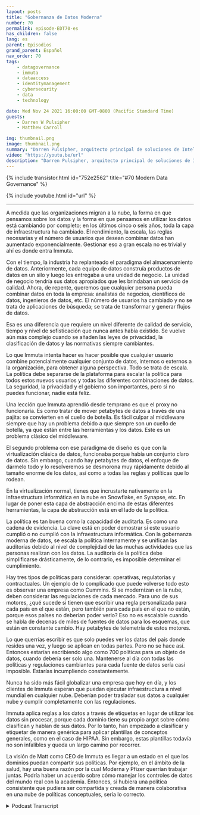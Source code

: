 ```yaml
---
layout: posts
title: "Gobernanza de Datos Moderna"
number: 70
permalink: episode-EDT70-es
has_children: false
lang: es
parent: Episodios
grand_parent: Español
nav_order: 70
tags:
    - datagovernance
    - immuta
    - dataaccess
    - identitymanagement
    - cybersecurity
    - data
    - technology

date: Wed Nov 24 2021 16:00:00 GMT-0800 (Pacific Standard Time)
guests:
    - Darren W Pulsipher
    - Matthew Carroll

img: thumbnail.png
image: thumbnail.png
summary: "Darren Pulsipher, arquitecto principal de soluciones de Intel, discute la realidad y futuro de la gobernanza de datos moderna con Matthew Carroll, CEO de Immuta."
video: "https://youtu.be/url"
description: "Darren Pulsipher, arquitecto principal de soluciones de Intel, discute la realidad y futuro de la gobernanza de datos moderna con Matthew Carroll, CEO de Immuta."
---
```


<div>
{% include transistor.html id="752e2562" title="#70 Modern Data Governance" %}

{% include youtube.html id="url" %}
</div>

---

A medida que las organizaciones migran a la nube, la forma en que pensamos sobre los datos y la forma en que pensamos en utilizar los datos está cambiando por completo; en los últimos cinco o seis años, toda la capa de infraestructura ha cambiado. El rendimiento, la escala, las reglas necesarias y el número de usuarios que desean combinar datos han aumentado exponencialmente. Gestionar eso a gran escala no es trivial y ahí es donde entra Immuta.

Con el tiempo, la industria ha replanteado el paradigma del almacenamiento de datos. Anteriormente, cada equipo de datos construía productos de datos en un silo y luego los entregaba a una unidad de negocio. La unidad de negocio tendría sus datos apropiados que les brindaban un servicio de calidad. Ahora, de repente, queremos que cualquier persona pueda combinar datos en toda la empresa: analistas de negocios, científicos de datos, ingenieros de datos, etc. El número de usuarios ha cambiado y no se trata de aplicaciones de búsqueda; se trata de transformar y generar flujos de datos.

Esa es una diferencia que requiere un nivel diferente de calidad de servicio, tiempo y nivel de sofisticación que nunca antes había existido. Se vuelve aún más complejo cuando se añaden las leyes de privacidad, la clasificación de datos y las normativas siempre cambiantes.

Lo que Immuta intenta hacer es hacer posible que cualquier usuario combine potencialmente cualquier conjunto de datos, internos o externos a la organización, para obtener alguna perspectiva. Todo se trata de escala. La política debe separarse de la plataforma para escalar la política para todos estos nuevos usuarios y todas las diferentes combinaciones de datos. La seguridad, la privacidad y el gobierno son importantes, pero si no puedes funcionar, nadie está feliz.

Una lección que Immuta aprendió desde temprano es que el proxy no funcionaría. Es como tratar de mover petabytes de datos a través de una pajita: se convierten en el cuello de botella. Es fácil culpar al middleware siempre que hay un problema debido a que siempre son un cuello de botella, ya que están entre las herramientas y los datos. Este es un problema clásico del middleware.

El segundo problema con ese paradigma de diseño es que con la virtualización clásica de datos, funcionaba porque había un conjunto claro de datos. Sin embargo, cuando hay petabytes de datos, el enfoque de dármelo todo y lo resolveremos se desmorona muy rápidamente debido al tamaño enorme de los datos, así como a todas las reglas y políticas que lo rodean.

En la virtualización normal, tienes que incrustarte nativamente en la infraestructura informática en la nube en Snowflake, en Synapse, etc. En lugar de poner esta capa de abstracción encima de estas diferentes herramientas, la capa de abstracción está en el lado de la política.

La política es tan buena como la capacidad de auditarla. Es como una cadena de evidencia. La clave está en poder demostrar si este usuario cumplió o no cumplió con la infraestructura informática. Con la gobernanza moderna de datos, se escala la política internamente y se unifican las auditorías debido al nivel de complejidad de las muchas actividades que las personas realizan con los datos. La auditoría de la política debe simplificarse drásticamente, de lo contrario, es imposible determinar el cumplimiento.

Hay tres tipos de políticas para considerar: operativas, regulatorias y contractuales. Un ejemplo de lo complicado que puede volverse todo esto es observar una empresa como Cummins. Si se modernizan en la nube, deben considerar las regulaciones de cada mercado. Para uno de sus motores, ¿qué sucede si tienen que escribir una regla personalizada para cada país en el que están, pero también para cada país en el que no están, porque esos países no deberían poder verlo? Eso no es escalable cuando se habla de decenas de miles de fuentes de datos para los esquemas, que están en constante cambio. Hay petabytes de telemetría de estos motores.

Lo que querrías escribir es que solo puedes ver los datos del país donde resides una vez, y luego se aplican en todas partes. Pero no se hace así. Entonces estarían escribiendo algo como 700 políticas para un objeto de datos, cuando debería ser solo una. Mantenerse al día con todas las políticas y regulaciones cambiantes para cada fuente de datos sería casi imposible. Estarías incumpliendo constantemente.

Nunca ha sido más fácil globalizar una empresa que hoy en día, y los clientes de Immuta esperan que puedan ejecutar infraestructura a nivel mundial en cualquier nube. Deberían poder trasladar sus datos a cualquier nube y cumplir completamente con las regulaciones.

Immuta aplica reglas a los datos a través de etiquetas en lugar de utilizar los datos sin procesar, porque cada dominio tiene su propio argot sobre cómo clasifican y hablan de sus datos. Por lo tanto, han empezado a clasificar y etiquetar de manera genérica para aplicar plantillas de conceptos generales, como en el caso de HIPAA. Sin embargo, estas plantillas todavía no son infalibles y queda un largo camino por recorrer.

La visión de Matt como CEO de Immuta es llegar a un estado en el que los dominios puedan compartir sus políticas. Por ejemplo, en el ámbito de la salud, hay una buena razón por la cual Moderna y Pfizer querrían trabajar juntas. Podría haber un acuerdo sobre cómo manejar los controles de datos del mundo real con la academia. Entonces, si hubiera una política consistente que pudiera ser compartida y creada de manera colaborativa en una nube de políticas conceptuales, sería lo correcto.



<details>
<summary> Podcast Transcript </summary>

<p></p>

</details>
